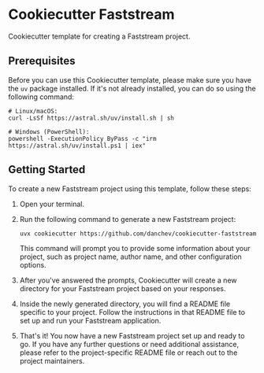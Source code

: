 # Cookiecutter Faststream

Cookiecutter template for creating a Faststream project.

## Prerequisites

Before you can use this Cookiecutter template, please make sure you have the `uv` package installed. If it's not already installed, you can do so using the following command:

```bassh
# Linux/macOS:
curl -LsSf https://astral.sh/uv/install.sh | sh
```

```pwsh
# Windows (PowerShell):
powershell -ExecutionPolicy ByPass -c "irm https://astral.sh/uv/install.ps1 | iex"
```

## Getting Started

To create a new Faststream project using this template, follow these steps:

1. Open your terminal.

2. Run the following command to generate a new Faststream project:

   ```bash
   uvx cookiecutter https://github.com/danchev/cookiecutter-faststream.git
   ```

   This command will prompt you to provide some information about your project, such as project name, author name, and other configuration options.

3. After you've answered the prompts, Cookiecutter will create a new directory for your Faststream project based on your responses.

4. Inside the newly generated directory, you will find a README file specific to your project. Follow the instructions in that README file to set up and run your Faststream application.

5. That's it! You now have a new Faststream project set up and ready to go. If you have any further questions or need additional assistance, please refer to the project-specific README file or reach out to the project maintainers.

